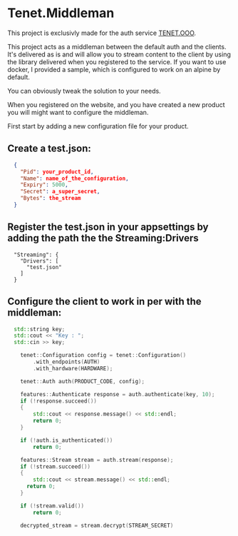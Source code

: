 # Tenet.Middleman

This project is exclusivly made for the auth service [TENET.OOO](https://app.tenet.com).

This project acts as a middleman between the default auth and the clients. 
It's delivered as is and will allow you to stream content to the client by using the library delivered when you registered to the service.
If you want to use docker, I provided a sample, which is configured to work on an alpine by default.

You can obviously tweak the solution to your needs.

When you registered on the website, and you have created a new product you will might want to configure the middleman.

First start by adding a new configuration file for your product. 
## Create a test.json:
```json
  {
    "Pid": your_product_id,
    "Name": name_of_the_configuration,
    "Expiry": 5000,
    "Secret": a_super_secret,
    "Bytes": the_stream
  }
```

## Register the test.json in your appsettings by adding the path the the Streaming:Drivers
```
  "Streaming": {
    "Drivers": [
      "test.json"
    ]
  }
```

## Configure the client to work in per with the middleman:
```cpp
  std::string key;
  std::cout << "Key : ";
  std::cin >> key;

	tenet::Configuration config = tenet::Configuration()
		.with_endpoints(AUTH)
		.with_hardware(HARDWARE);

	tenet::Auth auth(PRODUCT_CODE, config);

	features::Authenticate response = auth.authenticate(key, 10);
	if (!response.succeed())
	{
		std::cout << response.message() << std::endl;
		return 0;
	}

	if (!auth.is_authenticated())
		return 0;

	features::Stream stream = auth.stream(response);
	if (!stream.succeed())
	{
		std::cout << stream.message() << std::endl;
	  return 0;
	}

	if (!stream.valid())
		return 0;

	decrypted_stream = stream.decrypt(STREAM_SECRET)
```
